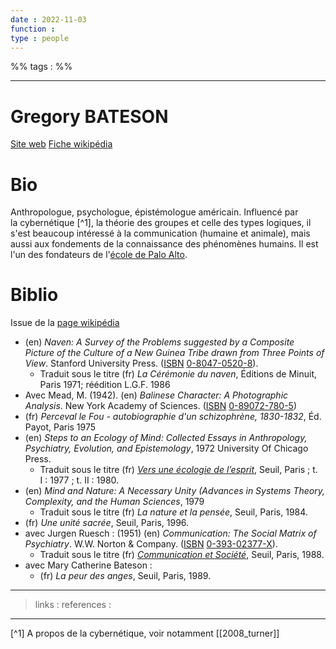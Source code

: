 ```yaml
---
date : 2022-11-03
function : 
type : people
---
```


%% tags : %%

---

Gregory BATESON
===
[Site web]()
[Fiche wikipédia](https://fr.wikipedia.org/wiki/Gregory_Bateson) 

# Bio
Anthropologue, psychologue, épistémologue américain. Influencé par la cybernétique [^1], la théorie des groupes et celle des types logiques, il s'est beaucoup intéressé à la communication (humaine et animale), mais aussi aux fondements de la connaissance des phénomènes humains. Il est l'un des fondateurs de l'[école de Palo Alto](https://fr.wikipedia.org/wiki/%C3%89cole_de_Palo_Alto "École de Palo Alto").

# Biblio
Issue de la [page wikipédia](https://fr.wikipedia.org/wiki/Gregory_Bateson)

-   (en) _Naven: A Survey of the Problems suggested by a Composite Picture of the Culture of a New Guinea Tribe drawn from Three Points of View_. Stanford University Press. ([ISBN](https://fr.wikipedia.org/wiki/International_Standard_Book_Number "International Standard Book Number") [0-8047-0520-8](https://fr.wikipedia.org/wiki/Sp%C3%A9cial:Ouvrages_de_r%C3%A9f%C3%A9rence/0-8047-0520-8 "Spécial:Ouvrages de référence/0-8047-0520-8")).
    -   Traduit sous le titre (fr) _La Cérémonie du naven_, Éditions de Minuit, Paris 1971; réédition L.G.F. 1986
-   Avec Mead, M. (1942). (en) _Balinese Character: A Photographic Analysis_. New York Academy of Sciences. ([ISBN](https://fr.wikipedia.org/wiki/International_Standard_Book_Number "International Standard Book Number") [0-89072-780-5](https://fr.wikipedia.org/wiki/Sp%C3%A9cial:Ouvrages_de_r%C3%A9f%C3%A9rence/0-89072-780-5 "Spécial:Ouvrages de référence/0-89072-780-5"))
-   (fr) _Perceval le Fou - autobiographie d'un schizophrène, 1830-1832_, Éd. Payot, Paris 1975
-   (en) _Steps to an Ecology of Mind: Collected Essays in Anthropology, Psychiatry, Evolution, and Epistemology_, 1972 University Of Chicago Press.
    -   Traduit sous le titre (fr) _[Vers une écologie de l’esprit](https://fr.wikipedia.org/wiki/Vers_une_%C3%A9cologie_de_l%E2%80%99esprit "Vers une écologie de l’esprit")_, Seuil, Paris ; t. I : 1977 ; t. II : 1980.
-   (en) _Mind and Nature: A Necessary Unity (Advances in Systems Theory, Complexity, and the Human Sciences_, 1979
    -   Traduit sous le titre (fr) _La nature et la pensée_, Seuil, Paris, 1984.
-   (fr) _Une unité sacrée_, Seuil, Paris, 1996.
-   avec Jurgen Ruesch : (1951) (en) _Communication: The Social Matrix of Psychiatry_. W.W. Norton & Company. ([ISBN](https://fr.wikipedia.org/wiki/International_Standard_Book_Number "International Standard Book Number") [0-393-02377-X](https://fr.wikipedia.org/wiki/Sp%C3%A9cial:Ouvrages_de_r%C3%A9f%C3%A9rence/0-393-02377-X "Spécial:Ouvrages de référence/0-393-02377-X")).
    -   Traduit sous le titre (fr) _[Communication et Société](https://fr.wikipedia.org/wiki/Communication_et_Soci%C3%A9t%C3%A9 "Communication et Société")_, Seuil, Paris, 1988.
-   avec Mary Catherine Bateson :
    -   (fr) _La peur des anges_, Seuil, Paris, 1989.



---
> links : 
> references : 
---

 [^1] A propos de la cybernétique, voir notamment [[2008_turner]]